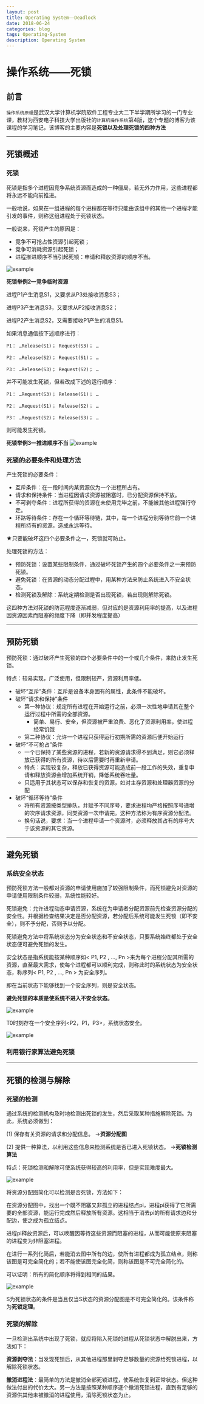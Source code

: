 ```yaml
---
layout: post
title: Operating System——Deadlock
date: 2018-06-24
categories: blog
tags: Operating-System
description: Operating System
---
```


# 操作系统——死锁

## 前言

`操作系统原理`是武汉大学计算机学院软件工程专业大二下半学期所学习的一门专业课，教材为西安电子科技大学出版社的`计算机操作系统`第4版，这个专题的博客为该课程的学习笔记，该博客的主要内容是**死锁以及处理死锁的四种方法**

---
## 死锁概述

### 死锁
死锁是指多个进程因竞争系统资源而造成的一种僵局，若无外力作用，这些进程都将永远不能向前推进。

一般地说，如果在一组进程的每个进程都在等待只能由该组中的其他一个进程才能引发的事件，则称这组进程处于死锁状态。

一般说来，死锁产生的原因是：
- 竞争不可抢占性资源引起死锁；
- 竞争可消耗资源引起死锁；
- 进程推进顺序不当引起死锁：申请和释放资源的顺序不当。

![example](https://raw.githubusercontent.com/yaowenqing/blog.io/master/img/OS_20.png)

**死锁举例2—竞争临时资源**

进程P1产生消息S1，又要求从P3处接收消息S3；

进程P3产生消息S3，又要求从P2接收消息S2；

进程P2产生消息S2，又需要接收P1产生的消息S1。

如果消息通信按下述顺序进行：
```
P1： …Release(S1)； Request(S3)； …

P2： …Release(S2)； Request(S1)； …

P3： …Release(S3)； Request(S2)； … 　
```

并不可能发生死锁，但若改成下述的运行顺序：
```
P1： …Request(S3)； Release(S1)； …

P2： …Request(S1)； Release(S2)； …

P3： …Request(S2)； Release(S3)； …
```

则可能发生死锁。 

**死锁举例3—推进顺序不当**
![example](https://raw.githubusercontent.com/yaowenqing/blog.io/master/img/OS_21.png)

### 死锁的必要条件和处理方法

产生死锁的必要条件：
- 互斥条件：在一段时间内某资源仅为一个进程所占有。
- 请求和保持条件：当进程因请求资源被阻塞时，已分配资源保持不放。
- 不可剥夺条件：进程所获得的资源在未使用完毕之前，不能被其他进程强行夺走。
- 环路等待条件：存在一个循环等待链，其中，每一个进程分别等待它前一个进程所持有的资源，造成永远等待。

★只要能破坏这四个必要条件之一，死锁就可防止。

处理死锁的方法：
- 预防死锁：设置某些限制条件，通过破坏死锁产生的四个必要条件之一来预防死锁。
- 避免死锁：在资源的动态分配过程中，用某种方法来防止系统进入不安全状态。
- 检测死锁及解除：系统定期检测是否出现死锁，若出现则解除死锁。

这四种方法对死锁的防范程度逐渐减弱，但对应的是资源利用率的提高，以及进程因资源因素而阻塞的频度下降（即并发程度提高）

---
## 预防死锁

预防死锁：通过破坏产生死锁的四个必要条件中的一个或几个条件，来防止发生死锁。

特点：较易实现，广泛使用，但限制较严，资源利用率低。

- 破坏“互斥”条件：互斥是设备本身固有的属性，此条件不能破坏。
- 破坏“请求和保持”条件
  - 第一种协议：规定所有进程在开始运行之前，必须一次性地申请其在整个运行过程中所需的全部资源。
    - 简单、易行、安全，但资源被严重浪费、恶化了资源利用率，使进程经常饥饿
  - 第二种协议：允许一个进程只获得运行初期所需的资源后便开始运行
- 破坏“不可抢占”条件
  - 一个已保持了某些资源的进程，若新的资源请求得不到满足，则它必须释放已获得的所有资源，待以后需要时再重新申请。
  - 特点：实现较复杂，释放已获得资源可能造成前一段工作的失效，重复申请和释放资源会增加系统开销，降低系统吞吐量。
  - 只适用于其状态可以保存和恢复的资源，如对主存资源和处理器资源的分配 
- 破坏“循环等待”条件
  - 将所有资源按类型排队，并赋予不同序号，要求进程均严格按照序号递增的次序请求资源，同类资源一次申请完。这种方法称为有序资源分配法。
  - 换句话说，要求：当一个进程申请一个资源时，必须释放其占有的序号大于该资源的其它资源。

---
## 避免死锁
### 系统安全状态
预防死锁方法一般都对资源的申请使用施加了较强限制条件，而死锁避免对资源的申请使用限制条件较弱，系统性能较好。

死锁避免：允许进程动态申请资源，系统在为申请者分配资源前先检查资源分配的安全性。并根据检查结果决定是否分配资源，若分配后系统可能发生死锁（即不安全），则不予分配，否则予以分配。

死锁避免方法中将系统状态分为安全状态和不安全状态，只要系统始终都处于安全状态便可避免死锁的发生。

安全状态是指系统能按某种顺序如< P1, P2 , …, Pn >来为每个进程分配其所需的资源，直至最大需求，使每个进程都可以顺利完成，则称此时的系统状态为安全状态，称序列< P1, P2 , …, Pn > 为安全序列。

即在当前状态下能够找到一个安全序列，则是安全状态。

**避免死锁的本质是使系统不进入不安全状态。**

![example](https://raw.githubusercontent.com/yaowenqing/blog.io/master/img/OS_22.png)

T0时刻存在一个安全序列<P2，P1，P3>，系统状态安全。

![example](https://raw.githubusercontent.com/yaowenqing/blog.io/master/img/OS_23.png)

### 利用银行家算法避免死锁

---
## 死锁的检测与解除
### 死锁的检测
通过系统的检测机构及时地检测出死锁的发生，然后采取某种措施解除死锁。为此，系统必须做到：

  (1) 保存有关资源的请求和分配信息。  →**资源分配图**
  
  (2) 提供一种算法，以利用这些信息来检测系统是否已进入死锁状态。 →**死锁检测算法**
  
特点：死锁检测和解除可使系统获得较高的利用率，但是实现难度最大。

![example](https://raw.githubusercontent.com/yaowenqing/blog.io/master/img/OS_24.png)

将资源分配图简化可以检测是否死锁，方法如下：

在资源分配图中，找出一个既不阻塞又非孤立的进程结点pi，进程pi获得了它所需要的全部资源，能运行完成然后释放所有资源。这相当于消去pi的所有请求边和分配边，使之成为孤立结点。

进程pi释放资源后，可以唤醒因等待这些资源而阻塞的进程，从而可能使原来阻塞的进程变为非阻塞进程。

在进行一系列化简后，若能消去图中所有的边，使所有进程都成为孤立结点，则称该图是可完全简化的；若不能使该图完全化简，则称该图是不可完全简化的。 

可以证明：所有的简化顺序将得到相同的结果。

![example](https://raw.githubusercontent.com/yaowenqing/blog.io/master/img/OS_25.png)

S为死锁状态的条件是当且仅当S状态的资源分配图是不可完全简化的。该条件称为**死锁定理**。

### 死锁的解除
一旦检测出系统中出现了死锁，就应将陷入死锁的进程从死锁状态中解脱出来，方法如下：

**资源剥夺法**：当发现死锁后，从其他进程那里剥夺足够数量的资源给死锁进程，以解除死锁状态。

**撤消进程法**：最简单的方法是撤消全部死锁进程，使系统恢复到正常状态。但这种做法付出的代价太大。另一方法是按照某种顺序逐个撤消死锁进程，直到有足够的资源供其他未被撤消的进程使用，消除死锁状态为止。
